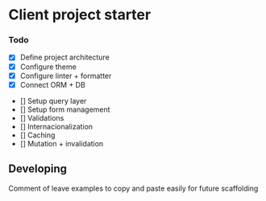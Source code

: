 # Client project starter

### Todo

- [x] Define project architecture
- [x] Configure theme
- [x] Configure linter + formatter
- [x] Connect ORM + DB
- [] Setup query layer
- [] Setup form management
- [] Validations
- [] Internacionalization
- [] Caching
- [] Mutation + invalidation

## Developing

Comment of leave examples to copy and paste easily for future scaffolding
